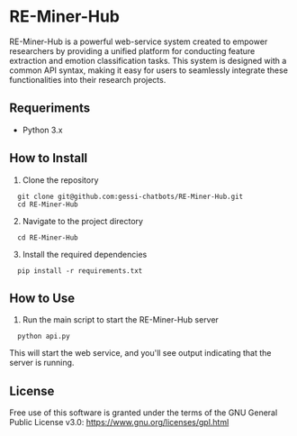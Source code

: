 # RE-Miner-Hub

RE-Miner-Hub is a powerful web-service system created to empower researchers by providing a unified platform for conducting feature extraction and emotion classification tasks. This system is designed with a common API syntax, making it easy for users to seamlessly integrate these functionalities into their research projects.

## Requeriments

  - Python 3.x

## How to Install

1.  Clone the repository
```console
  git clone git@github.com:gessi-chatbots/RE-Miner-Hub.git
  cd RE-Miner-Hub
```
2. Navigate to the project directory
```console
  cd RE-Miner-Hub
```
3. Install the required dependencies
```console
  pip install -r requirements.txt
```

## How to Use

1. Run the main script to start the RE-Miner-Hub server
```console
  python api.py
```
This will start the web service, and you'll see output indicating that the server is running.

## License

Free use of this software is granted under the terms of the GNU General Public License v3.0: https://www.gnu.org/licenses/gpl.html
